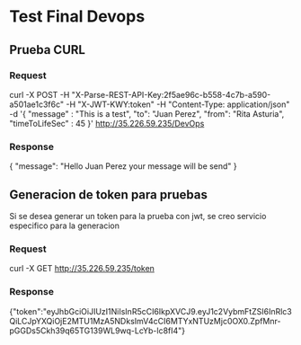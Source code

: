 # Test Final Devops

## Prueba CURL

### Request

curl -X POST -H "X-Parse-REST-API-Key:2f5ae96c-b558-4c7b-a590-a501ae1c3f6c" -H "X-JWT-KWY:token" -H "Content-Type: application/json" -d '{ "message" : "This is a test", "to": "Juan Perez", "from": "Rita Asturia", "timeToLifeSec" : 45 }' http://35.226.59.235/DevOps

### Response

{
    "message": "Hello Juan Perez your message will be send"
}

## Generacion de token para pruebas

Si se desea generar un token para la prueba con jwt, se creo servicio especifico para la generacion

### Request

curl -X GET http://35.226.59.235/token

### Response

{"token":"eyJhbGciOiJIUzI1NiIsInR5cCI6IkpXVCJ9.eyJ1c2VybmFtZSI6InRlc3QiLCJpYXQiOjE2MTU1MzA5NDksImV4cCI6MTYxNTUzMjc0OX0.ZpfMnr-pGGDs5Ckh39q65TG139WL9wq-LcYb-lc8fI4"}

